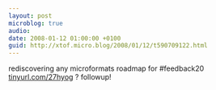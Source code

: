 ```yaml
---
layout: post
microblog: true
audio: 
date: 2008-01-12 01:00:00 +0100
guid: http://xtof.micro.blog/2008/01/12/t590709122.html
---
```

rediscovering any microformats roadmap for #feedback20 [tinyurl.com/27hyog](http://tinyurl.com/27hyog) ? followup!
